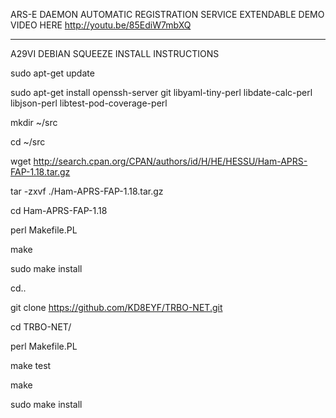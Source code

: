 ARS-E DAEMON
AUTOMATIC REGISTRATION SERVICE EXTENDABLE
DEMO VIDEO HERE
http://youtu.be/85EdiW7mbXQ

___________________________________
A29VI DEBIAN SQUEEZE INSTALL INSTRUCTIONS

sudo apt-get update

sudo apt-get install openssh-server git libyaml-tiny-perl libdate-calc-perl libjson-perl  libtest-pod-coverage-perl

mkdir ~/src

cd ~/src

wget http://search.cpan.org/CPAN/authors/id/H/HE/HESSU/Ham-APRS-FAP-1.18.tar.gz

tar -zxvf ./Ham-APRS-FAP-1.18.tar.gz

cd Ham-APRS-FAP-1.18

perl Makefile.PL

make

sudo make install

cd..

git clone https://github.com/KD8EYF/TRBO-NET.git

cd TRBO-NET/

perl Makefile.PL

make test

make

sudo make install


